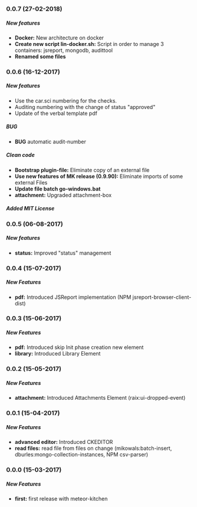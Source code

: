 ### 0.0.7 (27-02-2018)

##### New features
* **Docker:**  New architecture on docker
* **Create new script lin-docker.sh:**  Script in order to manage 3 containers: jsreport, mongodb, audittool
* **Renamed some files**


### 0.0.6 (16-12-2017)

##### New features
*	Use the car.sci numbering for the checks.
*	Auditing numbering with the change of status "approved"
* Update of the verbal template pdf

##### BUG
*	**BUG**   automatic audit-number

##### Clean code
* **Bootstrap plugin-file:**	Eliminate copy of an external file
* **Use new features of MK release (0.9.90):**	Eliminate imports of some external Files
* **Update file batch go-windows.bat**
* **attachment:**	Upgraded attachment-box

##### Added MIT License


### 0.0.5 (06-08-2017)

##### New features
* **status:**    Improved "status" management


### 0.0.4 (15-07-2017)

##### New Features
* **pdf:**    Introduced JSReport implementation (NPM jsreport-browser-client-dist)


### 0.0.3 (15-06-2017)

##### New Features
* **pdf:**    Introduced skip Init phase creation new element
* **library:**    Introduced Library Element


### 0.0.2 (15-05-2017)

##### New Features
* **attachment:**    Introduced Attachments Element (raix:ui-dropped-event)


### 0.0.1 (15-04-2017)

##### New Features
* **advanced editor:**    Introduced CKEDITOR
* **read files:**    read file from files on change (mikowals:batch-insert, dburles:mongo-collection-instances, NPM csv-parser)


### 0.0.0 (15-03-2017)

##### New Features
* **first:**    first release with meteor-kitchen

